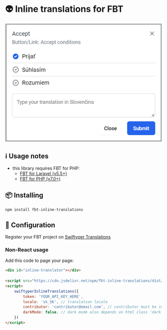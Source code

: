 # 👽 Inline translations for FBT

![Demo of FBT inline translating](images/demo.gif)


## ℹ️ Usage notes

- this library requires FBT for PHP:
  - [FBT for Laravel (v5.5+)](https://github.com/richardDobron/laravel-fbt)
  - [FBT for PHP (v7.0+)](https://github.com/richardDobron/fbt)

## 📦 Installing

```
npm install fbt-inline-translations
```

## 🔧 Configuration

Register your FBT project on [Swiftyper Translations](https://translations.swiftyper.sk)


### Non-React usage

Add this code to page your page:

```html
<div id="inline-translator"></div>

<script src="https://cdn.jsdelivr.net/npm/fbt-inline-translations/dist/bundle.js"></script>
<script>
    swiftyperInlineTranslations({
        token: 'YOUR_API_KEY_HERE',
        locale: 'sk_SK', // translation locale
        contributor: 'contributor@email.com', // contributor must be invited
        darkMode: false, // dark mode also depends on html class 'dark'
    })
</script>
```